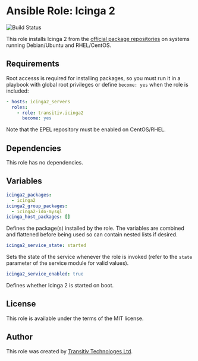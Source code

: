 # Ansible Role: Icinga 2

![Build Status](https://github.com/transitiv/ansible-role-icinga2/workflows/CI/badge.svg)

This role installs Icinga 2 from the [official package repositories](https://packages.icinga.com/) on systems running Debian/Ubuntu and RHEL/CentOS.

## Requirements

Root accesss is required for installing packages, so you must run it in a playbook with global root privileges or define `become: yes` when the role is included:

```yaml
- hosts: icinga2_servers
  roles:
    - role: transitiv.icinga2
      become: yes
```

Note that the EPEL repository must be enabled on CentOS/RHEL.

## Dependencies

This role has no dependencies.

## Variables

```yaml
icinga2_packages:
  - icinga2
icinga2_group_packages:
  - icinga2-ido-mysql
icinga_host_packages: []
```

Defines the package(s) installed by the role. The variables are combined and flattened before being used so can contain nested lists if desired.

```yaml
icinga2_service_state: started
```

Sets the state of the service whenever the role is invoked (refer to the `state` parameter of the service module for valid values).

```yaml
icinga2_service_enabled: true
```

Defines whether Icinga 2 is started on boot.

## License

This role is available under the terms of the MIT license.

## Author

This role was created by [Transitiv Technologes Ltd](https://www.transitiv.co.uk).
